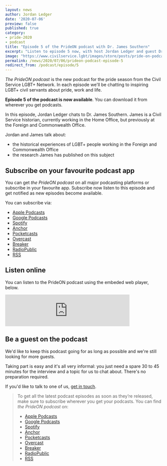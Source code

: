 ```yaml
---
layout: news
author: Jordan Ledger
date: '2020-07-06'
preview: false
published: true
category: 
- pride-2020
- podcast
title: "Episode 5 of the PrideON podcast with Dr. James Southern"
excerpt: "Listen to episode 5 now, with host Jordan Ledger and guest Dr James Southern, a Civil Service historian."
image: "https://www.civilservice.lgbt/images/store/posts/pride-on-podcast.png"
permalink: /news/2020/07/06/prideon-podcast-episode-5
redirect_from: /podcast/episode/5
---
```


*The PrideON podcast* is the new podcast for the pride season from the Civil Service LGBT+ Network. In each episode we'll be chatting to inspiring LGBT+ civil servants about pride, work and life. 

**Episode 5 of the podcast is now available**. You can download it from wherever you get podcasts.

In this episode, Jordan Ledger chats to Dr. James Southern. James is a Civil Service historian, currently working in the Home Office, but previously at the Foreign and Commonwealth Office.

Jordan and James talk about:

- the historical experiences of LGBT+ people working in the Foreign and Commonwealth Office
- the research James has published on this subject

## Subscribe on your favourite podcast app

You can get *the PrideON podcast* on all major podcasting platforms or subscribe in your favourite app. Subscribe now listen to this episode and get notified as new episodes become available.

You can subscribe via:

- [Apple Podcasts](https://podcasts.apple.com/gb/podcast/prideon-from-the-civil-service-lgbt-network/id1517317754)
- [Google Podcasts](https://www.google.com/podcasts?feed=aHR0cHM6Ly9hbmNob3IuZm0vcy8yMzlkZjg2NC9wb2RjYXN0L3Jzcw==)
- [Spotify](https://open.spotify.com/show/6qDk8KzMbhPJY7FjCnyECa)
- [Anchor](https://anchor.fm/civilservicelgbt)
- [Pocketcasts](https://pca.st/uyf7skc1)
- [Overcast](https://overcast.fm/itunes1517317754/prideon-from-the-civil-service-lgbt-network)
- [Breaker](https://www.breaker.audio/prideon-from-the-civil-service-lgbt-plus-network)
- [RadioPublic](https://radiopublic.com/prideon-from-the-civil-service-lg-WDa9pw)
- [RSS](https://anchor.fm/s/239df864/podcast/rss)

## Listen online

You can listen to the PrideON podcast using the embeded web player, below.

<iframe src="https://anchor.fm/civilservicelgbt/embed/episodes/Dr-James-Southern-on-the-history-of-LGBT-people-in-the-Foreign-Office-effhjd/a-a2kkflv" height="102px" width="400px" frameborder="0" scrolling="no"></iframe>

## Be a guest on the podcast

We'd like to keep this podcast going for as long as possible and we're still looking for more guests.

Taking part is easy and it's all very informal: you just need a spare 30 to 45 minutes for the interview and a topic for us to chat about. There's no preparation required.

If you'd like to talk to one of us, [get in touch](/about/contact-us/). 

> To get all the latest podcast episodes as soon as they’re released, make sure to subscribe wherever you get your podcasts. You can find *the PrideON podcast* on:
> 
> - [Apple Podcasts](https://podcasts.apple.com/gb/podcast/prideon-from-the-civil-service-lgbt-network/id1517317754)
> - [Google Podcasts](https://www.google.com/podcasts?feed=aHR0cHM6Ly9hbmNob3IuZm0vcy8yMzlkZjg2NC9wb2RjYXN0L3Jzcw==)
> - [Spotify](https://open.spotify.com/show/6qDk8KzMbhPJY7FjCnyECa)
> - [Anchor](https://anchor.fm/civilservicelgbt)
> - [Pocketcasts](https://pca.st/uyf7skc1)
> - [Overcast](https://overcast.fm/itunes1517317754/prideon-from-the-civil-service-lgbt-network)
> - [Breaker](https://www.breaker.audio/prideon-from-the-civil-service-lgbt-plus-network)
> - [RadioPublic](https://radiopublic.com/prideon-from-the-civil-service-lg-WDa9pw)
> - [RSS](https://anchor.fm/s/239df864/podcast/rss)
